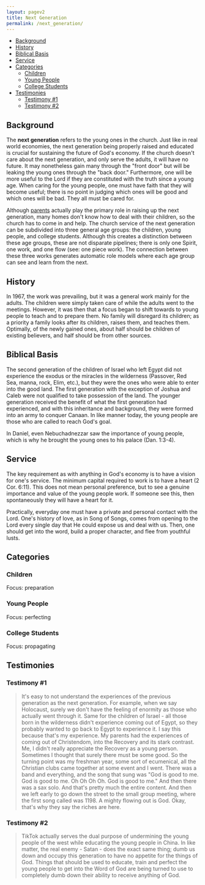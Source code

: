 ```yaml
---
layout: pagev2
title: Next Generation
permalink: /next_generation/
---
```

- [Background](#background)
- [History](#history)
- [Biblical Basis](#biblical-basis)
- [Service](#service)
- [Categories](#categories)
  - [Children](#children)
  - [Young People](#young-people)
  - [College Students](#college-students)
- [Testimonies](#testimonies)
  - [Testimony #1](#testimony-1)
  - [Testimony #2](#testimony-2)

## Background

The **next generation** refers to the young ones in the church. Just like in real world economies, the next generation being properly raised and educated is crucial for sustaining the future of God's economy. 
If the church doesn't care about the next generation, and only serve the adults, it will have no future. It may nonetheless gain many through the "front door" but will be leaking the young ones through the "back door." Furthermore, one will be more useful to the Lord if they are constituted with the truth since a young age. When caring for the young people, one must have faith that they will become useful; there is no point in judging which ones will be good and which ones will be bad. They all must be cared for.

Although [parents](../parenting) actually play the primary role in raising up the next generation, many homes don't know how to deal with their children, so the church has to come in and help. The church service of the next generation can be subdivided into three general age groups: the children, young people, and college students. Although this creates a distinction between these age groups, these are not disparate pipelines; there is only one Spirit, one work, and one flow (see: one piece work). The connection between these three works generates automatic role models where each age group can see and learn from the next.

## History

In 1967, the work was prevailing, but it was a general work mainly for the adults. The children were simply taken care of while the adults went to the meetings. However, it was then that a focus began to shift towards to young people to teach and to prepare them. No family will disregard its children; as a priority a family looks after its children, raises them, and teaches them. Optimally, of the newly gained ones, about half should be children of existing believers, and half should be from other sources.

## Biblical Basis

The second generation of the children of Israel who left Egypt did not experience the exodus or the miracles in the wilderness (Passover, Red Sea, manna, rock, Elim, etc.), but they were the ones who were able to enter into the good land. The first generation with the exception of Joshua and Caleb were not qualified to take possession of the land. The younger generation received the benefit of what the first generation had experienced, and with this inheritance and background, they were formed into an army to conquer Canaan. In like manner today, the young people are those who are called to reach God's goal.

In Daniel, even Nebuchadnezzar saw the importance of young people, which is why he brought the young ones to his palace (Dan. 1:3-4). 

## Service

The key requirement as with anything in God's economy is to have a vision for one's service. The minimum capital required to work is to have a heart (2 Cor. 6:11). This does not mean personal preference, but to see a genuine importance and value of the young people work. If someone see this, then spontaneously they will have a heart for it.

Practically, everyday one must have a private and personal contact with the Lord. One's history of love, as in Song of Songs, comes from opening to the Lord every single day that He could expose us and deal with us. Then, one should get into the word, build a proper character, and flee from youthful lusts.

## Categories

### Children

Focus: preparation

### Young People

Focus: perfecting

### College Students

Focus: propagating

## Testimonies

### Testimony #1

>It's easy to not understand the experiences of the previous generation as the next generation. For example, when we say Holocaust, surely we don't have the feeling of enormity as those who actually went through it. Same for the children of Israel - all those born in the wilderness didn't experience coming out of Egypt, so they probably wanted to go back to Egypt to experience it. I say this because that's my experience. My parents had the experiences of coming out of Christendom, into the Recovery and its stark contrast. Me, I didn't really appreciate the Recovery as a young person. Sometimes I thought that surely there must be some good. So the turning point was my freshman year, some sort of ecumenical, all the Christian clubs came together at some event and I went. There was a band and everything, and the song that sung was "God is good to me. God is good to me. Oh Oh Oh Oh. God is good to me." And then there was a sax solo. And that's pretty much the entire content. And then we left early to go down the street to the small group meeting, where the first song called was 1198. A mighty flowing out is God. Okay, that's why they say the riches are here.

### Testimony #2

>TikTok actually serves the dual purpose of undermining the young people of the west while educating the young people in China. In like matter, the real enemy - Satan - does the exact same thing; dumb us down and occupy this generation to have no appetite for the things of God. Things that should be used to educate, train and perfect the young people to get into the Word of God are being turned to use to completely dumb down their ability to receive anything of God.

